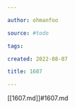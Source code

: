 ```yaml
---

author: ohmanfoo

source: #todo

tags: 

created: 2022-08-07

title: 1607

---
```

[[1607.md]]#1607.md